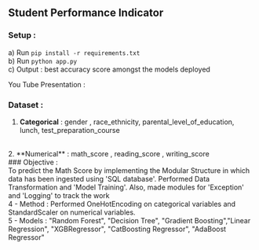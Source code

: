 ## Student Performance Indicator
### Setup : <br> 
a) Run ``` pip install -r requirements.txt ``` <br>
b) Run ``` python app.py ``` <br>
c) Output : best accuracy score amongst the models deployed
 
You Tube Presentation : <href> 

### Dataset : <br>
1. **Categorical** : gender , race_ethnicity, parental_level_of_education, lunch, test_preparation_course
<br>
2. **Numerical** : math_score , reading_score , writing_score 
<br> 
### Objective : <br>
To predict the Math Score by implementing the Modular Structure in which data has been ingested using 'SQL database'. Performed Data Transformation and 'Model Training'. Also, made modules for 'Exception' and 'Logging' to track the work 
<br> 
4 - Method : Performed OneHotEncoding on categorical variables and StandardScaler on numerical variables. 
<br> 
5 - Models : "Random Forest", "Decision Tree", "Gradient Boosting","Linear Regression", "XGBRegressor", "CatBoosting Regressor", "AdaBoost Regressor"

